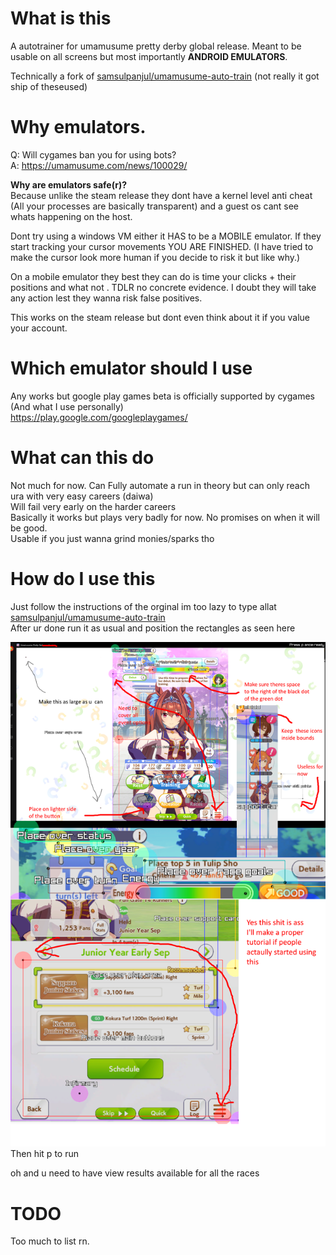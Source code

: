 # What is this 

 A autotrainer for umamusume pretty derby global release. Meant to be usable on all screens but most importantly **ANDROID EMULATORS**.

Technically a fork of  [samsulpanjul/umamusume-auto-train](https://github.com/samsulpanjul/umamusume-auto-train)  (not really it got ship of theseused)

# Why emulators.
Q: Will cygames ban you for using bots?\
A: https://umamusume.com/news/100029/

**Why are emulators safe(r)?**\
Because unlike the steam release they dont have a kernel level anti cheat (All your processes are basically transparent) and a guest os cant see whats happening on the host.

Dont try using a windows VM either it HAS to be a MOBILE emulator. If they start tracking your cursor movements YOU ARE FINISHED. (I have tried to make the cursor look more human if you decide to risk it but like why.)

On a mobile emulator they best they can do is time your clicks + their positions and what not . TDLR no concrete evidence. I doubt they will take any action lest they wanna risk false positives.

This works on the steam release but dont even think about it if you value your account.

# Which emulator should I use
Any works but google play games beta is officially supported by cygames (And what I use personally)\
https://play.google.com/googleplaygames/

# What can this do
Not much for now. Can Fully automate a run in theory but can only reach ura with very easy careers (daiwa)\
Will fail very early on the harder careers\
Basically it works but plays very badly for now. No promises on when it will be good.\
Usable if you just wanna grind monies/sparks tho

# How do I use this
Just follow the instructions of the orginal im too lazy to type allat
 [samsulpanjul/umamusume-auto-train](https://github.com/samsulpanjul/umamusume-auto-train)  \
 After ur done run it as usual and position the rectangles as seen here
 
![demo](demo.png)
Then hit p to run 

oh and u need to have view results available for all the races

# TODO
Too much to list rn.
